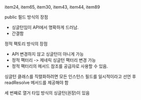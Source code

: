 item24, item65, item30, item43, item44, item89

public 필드 방식의 장점
- 싱글턴임이 API에서 명확하게 드러남.
- 간결함

정적 팩토리 방식의 장점
- API 변경하지 않고 싱글턴이 아니게 가능
- 정적 팩터리 -> 제네릭 싱글턴 팩터리 변경 가능
- 정적 팩터리의 메서드 참조를 공급자로 사용할 수 있음.

싱글턴 클래스를 직렬화하려면 모든 인스턴스 필드를 일시적이라고 선언 후 readResolve 메서드를 제공해야 함

세 번째로 열거 타입 방식의 싱글턴(권장)이 있음
